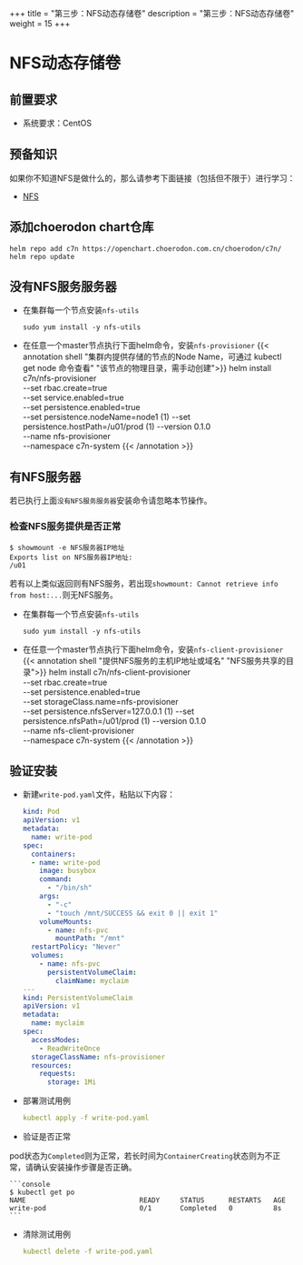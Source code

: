 +++
title = "第三步：NFS动态存储卷"
description = "第三步：NFS动态存储卷"
weight = 15
+++

# NFS动态存储卷

## 前置要求

- 系统要求：CentOS

## 预备知识

如果你不知道NFS是做什么的，那么请参考下面链接（包括但不限于）进行学习：
- [NFS](https://baike.baidu.com/item/NFS/812203)

## 添加choerodon chart仓库

```
helm repo add c7n https://openchart.choerodon.com.cn/choerodon/c7n/
helm repo update
```

## 没有NFS服务服务器

- 在集群每一个节点安装`nfs-utils`

    ```
    sudo yum install -y nfs-utils
    ```

- 在任意一个master节点执行下面helm命令，安装`nfs-provisioner`
{{< annotation shell "集群内提供存储的节点的Node Name，可通过 kubectl get node 命令查看" "该节点的物理目录，需手动创建">}}
helm install c7n/nfs-provisioner \
    --set rbac.create=true \
    --set service.enabled=true \
    --set persistence.enabled=true \
    --set persistence.nodeName=node1 \(1)
    --set persistence.hostPath=/u01/prod \(1)
    --version 0.1.0 \
    --name nfs-provisioner \
    --namespace c7n-system
{{< /annotation >}}

## 有NFS服务器

若已执行上面`没有NFS服务服务器`安装命令请忽略本节操作。

### 检查NFS服务提供是否正常

```console
$ showmount -e NFS服务器IP地址
Exports list on NFS服务器IP地址:
/u01
```

若有以上类似返回则有NFS服务，若出现`showmount: Cannot retrieve info from host:...`则无NFS服务。

- 在集群每一个节点安装`nfs-utils`

    ```
    sudo yum install -y nfs-utils
    ```

- 在任意一个master节点执行下面helm命令，安装`nfs-client-provisioner`
{{< annotation shell "提供NFS服务的主机IP地址或域名" "NFS服务共享的目录">}}
helm install c7n/nfs-client-provisioner \
    --set rbac.create=true \
    --set persistence.enabled=true \
    --set storageClass.name=nfs-provisioner \
    --set persistence.nfsServer=127.0.0.1 \(1)
    --set persistence.nfsPath=/u01/prod \(1)
    --version 0.1.0 \
    --name nfs-client-provisioner \
    --namespace c7n-system
{{< /annotation >}}

## 验证安装

- 新建`write-pod.yaml`文件，粘贴以下内容：

    ```yaml
    kind: Pod
    apiVersion: v1
    metadata:
      name: write-pod
    spec:
      containers:
      - name: write-pod
        image: busybox
        command:
          - "/bin/sh"
        args:
          - "-c"
          - "touch /mnt/SUCCESS && exit 0 || exit 1"
        volumeMounts:
          - name: nfs-pvc
            mountPath: "/mnt"
      restartPolicy: "Never"
      volumes:
        - name: nfs-pvc
          persistentVolumeClaim:
            claimName: myclaim
    ---
    kind: PersistentVolumeClaim
    apiVersion: v1
    metadata:
      name: myclaim
    spec:
      accessModes:
        - ReadWriteOnce
      storageClassName: nfs-provisioner
      resources:
        requests:
          storage: 1Mi
    ```
- 部署测试用例

    ```yaml
    kubectl apply -f write-pod.yaml
    ```

- 验证是否正常

pod状态为`Completed`则为正常，若长时间为`ContainerCreating`状态则为不正常，请确认安装操作步骤是否正确。

    ```console
    $ kubectl get po
    NAME                            READY     STATUS      RESTARTS   AGE
    write-pod                       0/1       Completed   0          8s
    ```

- 清除测试用例

    ```yaml
    kubectl delete -f write-pod.yaml
    ```